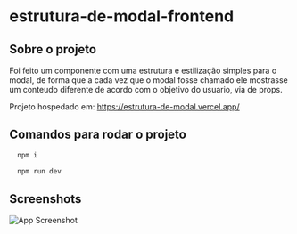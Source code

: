 # estrutura-de-modal-frontend

## Sobre o projeto
Foi feito um componente com uma estrutura e estilização simples para o modal, de forma que a cada vez que o modal fosse chamado ele mostrasse um conteudo diferente de acordo com o objetivo do usuario, via de props.

Projeto hospedado em: https://estrutura-de-modal.vercel.app/

## Comandos para rodar o projeto

```bash
  npm i
```
```bash
  npm run dev
```

## Screenshots
![App Screenshot](/public/picture_01.png)
